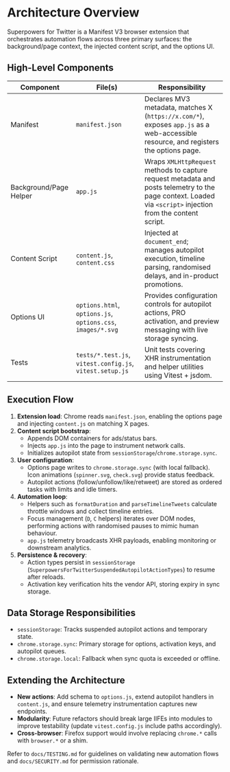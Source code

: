 # Architecture Overview

Superpowers for Twitter is a Manifest V3 browser extension that orchestrates automation flows across three primary surfaces: the background/page context, the injected content script, and the options UI.

## High-Level Components

| Component | File(s) | Responsibility |
|-----------|---------|----------------|
| Manifest | `manifest.json` | Declares MV3 metadata, matches X (`https://x.com/*`), exposes `app.js` as a web-accessible resource, and registers the options page. |
| Background/Page Helper | `app.js` | Wraps `XMLHttpRequest` methods to capture request metadata and posts telemetry to the page context. Loaded via `<script>` injection from the content script. |
| Content Script | `content.js`, `content.css` | Injected at `document_end`; manages autopilot execution, timeline parsing, randomised delays, and in-product promotions. |
| Options UI | `options.html`, `options.js`, `options.css`, `images/*.svg` | Provides configuration controls for autopilot actions, PRO activation, and preview messaging with live storage syncing. |
| Tests | `tests/*.test.js`, `vitest.config.js`, `vitest.setup.js` | Unit tests covering XHR instrumentation and helper utilities using Vitest + jsdom. |

## Execution Flow
1. **Extension load**: Chrome reads `manifest.json`, enabling the options page and injecting `content.js` on matching X pages.
2. **Content script bootstrap**:
   - Appends DOM containers for ads/status bars.
   - Injects `app.js` into the page to instrument network calls.
   - Initializes autopilot state from `sessionStorage`/`chrome.storage.sync`.
3. **User configuration**:
   - Options page writes to `chrome.storage.sync` (with local fallback). Icon animations (`spinner.svg`, `check.svg`) provide status feedback.
   - Autopilot actions (follow/unfollow/like/retweet) are stored as ordered tasks with limits and idle timers.
4. **Automation loop**:
   - Helpers such as `formatDuration` and `parseTimelineTweets` calculate throttle windows and collect timeline entries.
   - Focus management (`D`, `C` helpers) iterates over DOM nodes, performing actions with randomised pauses to mimic human behaviour.
   - `app.js` telemetry broadcasts XHR payloads, enabling monitoring or downstream analytics.
5. **Persistence & recovery**:
   - Action types persist in `sessionStorage` (`SuperpowersForTwitterSuspendedAutopilotActionTypes`) to resume after reloads.
   - Activation key verification hits the vendor API, storing expiry in sync storage.

## Data Storage Responsibilities
- `sessionStorage`: Tracks suspended autopilot actions and temporary state.
- `chrome.storage.sync`: Primary storage for options, activation keys, and autopilot queues.
- `chrome.storage.local`: Fallback when sync quota is exceeded or offline.

## Extending the Architecture
- **New actions**: Add schema to `options.js`, extend autopilot handlers in `content.js`, and ensure telemetry instrumentation captures new endpoints.
- **Modularity**: Future refactors should break large IIFEs into modules to improve testability (update `vitest.config.js` include paths accordingly).
- **Cross-browser**: Firefox support would involve replacing `chrome.*` calls with `browser.*` or a shim.

Refer to `docs/TESTING.md` for guidelines on validating new automation flows and `docs/SECURITY.md` for permission rationale.
